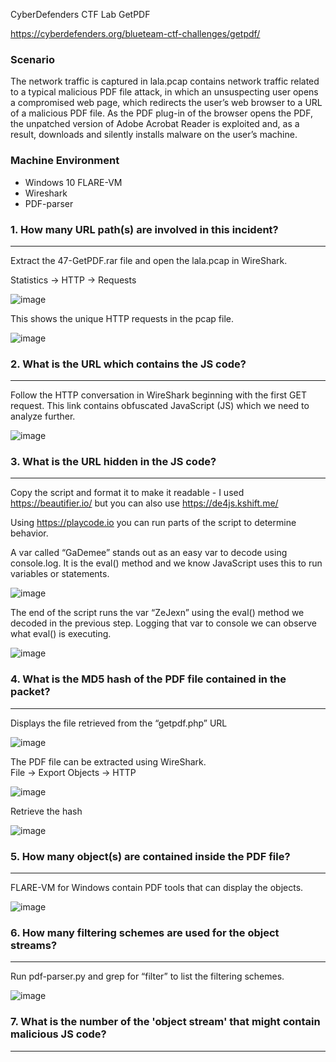 
CyberDefenders CTF Lab GetPDF 


https://cyberdefenders.org/blueteam-ctf-challenges/getpdf/

### Scenario
  
  The network traffic is captured in lala.pcap contains network traffic related to a typical malicious PDF file attack, in which an unsuspecting user opens a compromised web page, which redirects the user’s web browser to a URL of a malicious PDF file. As the PDF plug-in of the browser opens the PDF, the unpatched version of Adobe Acrobat Reader is exploited and, as a result, downloads and silently installs malware on the user’s machine.

### Machine Environment 
- Windows 10 FLARE-VM
- Wireshark
- PDF-parser
	
	
### 1.  How many URL path(s) are involved in this incident? 
---
Extract the 47-GetPDF.rar file and open the lala.pcap in WireShark.

Statistics -> HTTP -> Requests

![image](https://github.com/user-attachments/assets/79b96b47-26a3-471d-bc7a-3dd92e9750a1)



This shows the unique HTTP requests in the pcap file.  

![image](https://github.com/user-attachments/assets/c5e00f27-d3af-42af-8f2b-efd09fb54e25)



### 2.  What is the URL which contains the JS code?
---

Follow the HTTP conversation in WireShark beginning with the first GET request.  This link contains obfuscated JavaScript (JS) which we need to analyze further.

![image](https://github.com/user-attachments/assets/8a4eb14a-1c18-4d52-903e-73d355ef24bd)


### 3.  What is the URL hidden in the JS code?
---

Copy the script and format it to make it readable - I used https://beautifier.io/ but you can also use https://de4js.kshift.me/

Using https://playcode.io you can run parts of the script to determine behavior.  

A var called “GaDemee” stands out as an easy var to decode using console.log.  It is the eval() method and we know JavaScript uses this to run variables or statements.

![image](https://github.com/user-attachments/assets/c1e33381-432c-492a-8a3d-af0fbf420771)


The end of the script runs the var “ZeJexn” using the eval() method we decoded in the previous step.  Logging that var to console we can observe what eval() is executing. 

![image](https://github.com/user-attachments/assets/3e04e66e-173f-4a9d-9c72-e1c270e5224b)



### 4.  What is the MD5 hash of the PDF file contained in the packet?
---

Displays the file retrieved from the “getpdf.php” URL

![image](https://github.com/user-attachments/assets/e224bad6-0685-4468-a859-825fdff70cb9)


The PDF file can be extracted using WireShark.  
File -> Export Objects -> HTTP

![image](https://github.com/user-attachments/assets/dc5e97d2-15b9-45dd-b76a-e15f7393400a)


Retrieve the hash

![image](https://github.com/user-attachments/assets/2548083f-0251-4c5c-9cc2-3a6f62bcded2)


### 5.  How many object(s) are contained inside the PDF file?
---

FLARE-VM for Windows contain PDF tools that can display the objects. 

 ![image](https://github.com/user-attachments/assets/a80d0e17-5df5-4b59-8999-871482f22d92)


### 6.  How many filtering schemes are used for the object streams?
---

Run pdf-parser.py and grep for “filter” to list the filtering schemes.

![image](https://github.com/user-attachments/assets/032d31e6-8073-4f2d-ac71-4037feb1b4c9)


### 7.  What is the number of the 'object stream' that might contain malicious JS code?
---
